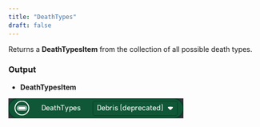 ```yaml
---
title: "DeathTypes"
draft: false
---
```

Returns a **DeathTypesItem** from the collection of all possible death types.
### Output
-   **DeathTypesItem**

![DeathTypes](https://raw.githubusercontent.com/battlefield-portal-community/Image-CDN/main/portal_blocks/DeathTypes.png)